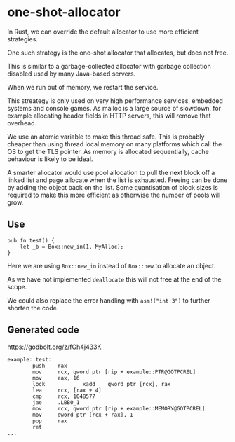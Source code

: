 # one-shot-allocator

In Rust, we can override the default allocator to use more efficient
strategies.

One such strategy is the one-shot allocator that allocates, but does not free.

This is similar to a garbage-collected allocator with garbage collection
disabled used by many Java-based servers.

When we run out of memory, we restart the service.

This streategy is only used on very high performance services, embedded systems
and console games. As malloc is a large source of slowdown, for example allocating
header fields in HTTP servers, this will remove that overhead.

We use an atomic variable to make this thread safe. This is probably cheaper
than using thread local memory on many platforms which call the OS to get
the TLS pointer. As memory is allocated sequentially, cache behaviour is
likely to be ideal.

A smarter allocator would use pool allocation to pull the next block off
a linked list and page allocate when the list is exhausted. Freeing can be done
by adding the object back on the list. Some quantisation of block sizes is
required to make this more efficient as otherwise the number of pools will grow.

## Use

```
pub fn test() {
    let _b = Box::new_in(1, MyAlloc);
}
```

Here we are using `Box::new_in` instead of `Box::new` to allocate an object.

As we have not implemented `deallocate` this will not free at the end of the scope.

We could also replace the error handling with `asm!("int 3")` to further shorten
the code.

## Generated code

https://godbolt.org/z/fGh4j433K

```
example::test:
        push    rax
        mov     rcx, qword ptr [rip + example::PTR@GOTPCREL]
        mov     eax, 16
        lock            xadd    qword ptr [rcx], rax
        lea     rcx, [rax + 4]
        cmp     rcx, 1048577
        jae     .LBB0_1
        mov     rcx, qword ptr [rip + example::MEMORY@GOTPCREL]
        mov     dword ptr [rcx + rax], 1
        pop     rax
        ret
...
```

